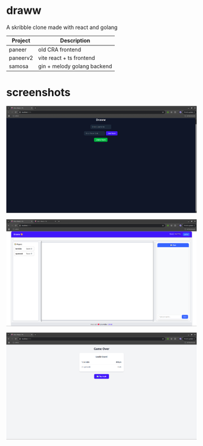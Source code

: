 # draww

A skribble clone made with react and golang

| Project  | Description                 |
| -------- | --------------------------- |
| paneer   | old CRA frontend            |
| paneerv2 | vite react + ts frontend    |
| samosa   | gin + melody golang backend |

# screenshots

![Screenshot showing the Lobby page](assets/screenshot1.png)

![Screenshot showing the Game page](assets/screenshot2.png)

![Screenshot showing the Game over page](assets/screenshot3.png)
